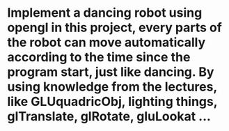 # Implement a dancing robot using opengl in this project, every parts of the robot can move automatically according to the time since the program start, just like dancing. By using knowledge from the lectures, like GLUquadricObj, lighting things, glTranslate, glRotate, gluLookat ...
